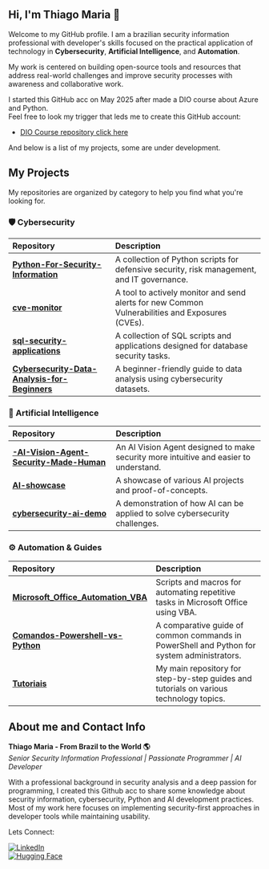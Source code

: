 ## Hi, I'm Thiago Maria 👋

Welcome to my GitHub profile. I am a brazilian security information professional with developer's skills focused on the practical application of technology in **Cybersecurity**, **Artificial Intelligence**, and **Automation**.    

My work is centered on building open-source tools and resources that address real-world challenges and improve security processes with awareness and collaborative work.

I started this GitHub acc on May 2025 after made a DIO course about Azure and Python.  
Feel free to look my trigger that leds me to create this GitHub account:  
 - [DIO Course repository click here](https://github.com/ThiagoMaria-SecurityIT/DIO-Courses)

And below is a list of my projects, some are under development.

## My Projects

My repositories are organized by category to help you find what you're looking for.

### 🛡️ Cybersecurity

| Repository | Description |
| :--- | :--- |
| **[Python-For-Security-Information](https://github.com/ThiagoMaria-SecurityIT/Python-For-Security-Information)** | A collection of Python scripts for defensive security, risk management, and IT governance. |
| **[cve-monitor](https://github.com/ThiagoMaria-SecurityIT/cve-monitor)** | A tool to actively monitor and send alerts for new Common Vulnerabilities and Exposures (CVEs). |
| **[sql-security-applications](https://github.com/ThiagoMaria-SecurityIT/sql-security-applications)** | A collection of SQL scripts and applications designed for database security tasks. |
| **[Cybersecurity-Data-Analysis-for-Beginners](https://github.com/ThiagoMaria-SecurityIT/Cybersecurity-Data-Analysis-for-Beginners)** | A beginner-friendly guide to data analysis using cybersecurity datasets. |

### 🤖 Artificial Intelligence

| Repository | Description |
| :--- | :--- |
| **[-AI-Vision-Agent-Security-Made-Human](https://github.com/ThiagoMaria-SecurityIT/-AI-Vision-Agent-Security-Made-Human)** | An AI Vision Agent designed to make security more intuitive and easier to understand. |
| **[AI-showcase](https://github.com/ThiagoMaria-SecurityIT/AI-showcase)** | A showcase of various AI projects and proof-of-concepts. |
| **[cybersecurity-ai-demo](https://github.com/ThiagoMaria-SecurityIT/cybersecurity-ai-demo)** | A demonstration of how AI can be applied to solve cybersecurity challenges. |

### ⚙️ Automation & Guides

| Repository | Description |
| :--- | :--- |
| **[Microsoft_Office_Automation_VBA](https://github.com/ThiagoMaria-SecurityIT/Microsoft_Office_Automation_VBA)** | Scripts and macros for automating repetitive tasks in Microsoft Office using VBA. |
| **[Comandos-Powershell-vs-Python](https://github.com/ThiagoMaria-SecurityIT/Comandos-Powershell-vs-Python)** | A comparative guide of common commands in PowerShell and Python for system administrators. |
| **[Tutoriais](https://github.com/ThiagoMaria-SecurityIT/Tutoriais)** | My main repository for step-by-step guides and tutorials on various technology topics. |

## About me and Contact Info  

**Thiago Maria - From Brazil to the World 🌎**  
*Senior Security Information Professional | Passionate Programmer | AI Developer*

With a professional background in security analysis and a deep passion for programming, I created this Github acc to share some knowledge about security information, cybersecurity, Python and AI development practices. Most of my work here focuses on implementing security-first approaches in developer tools while maintaining usability.

Lets Connect:

[![LinkedIn](https://img.shields.io/badge/LinkedIn-Connect-blue)](https://www.linkedin.com/in/thiago-cequeira-99202239/)  
[![Hugging Face](https://img.shields.io/badge/🤗Hugging_Face-AI_projects-yellow)](https://huggingface.co/ThiSecur)



